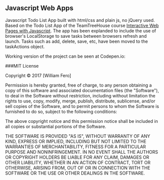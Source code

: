 Javascript Web Apps 
------------------------

Javascript Todo List App built with html/css and plain js, no jQuery used.
Based on the Todo List App of the TeamTreeHouse course [Interactive Web Pages with Javascript](http://teamtreehouse.com/library/interactive-web-pages-with-javscript).
The app has been explanded to include the use of browser's LocalStorage to save
tasks between browsers refresh and launch. Tasks such as add, delete, save, etc,
have been moved to the taskActions object.
 
Working version of the project can be seen at Codepen.io:  
[]()


###MIT License

Copyright &copy; 2017 [William Fero]

Permission is hereby granted, free of charge, to any person obtaining a copy
of this software and associated documentation files (the "Software"), to deal
in the Software without restriction, including without limitation the rights
to use, copy, modify, merge, publish, distribute, sublicense, and/or sell
copies of the Software, and to permit persons to whom the Software is
furnished to do so, subject to the following conditions:

The above copyright notice and this permission notice shall be included in all
copies or substantial portions of the Software.

THE SOFTWARE IS PROVIDED "AS IS", WITHOUT WARRANTY OF ANY KIND, EXPRESS OR
IMPLIED, INCLUDING BUT NOT LIMITED TO THE WARRANTIES OF MERCHANTABILITY,
FITNESS FOR A PARTICULAR PURPOSE AND NONINFRINGEMENT. IN NO EVENT SHALL THE
AUTHORS OR COPYRIGHT HOLDERS BE LIABLE FOR ANY CLAIM, DAMAGES OR OTHER
LIABILITY, WHETHER IN AN ACTION OF CONTRACT, TORT OR OTHERWISE, ARISING FROM,
OUT OF OR IN CONNECTION WITH THE SOFTWARE OR THE USE OR OTHER DEALINGS IN THE
SOFTWARE.